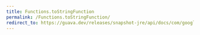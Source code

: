```yaml
---
title: Functions.toStringFunction
permalink: /Functions.toStringFunction/
redirect_to: https://guava.dev/releases/snapshot-jre/api/docs/com/google/common/base/Functions.html#toStringFunction--
---
```

